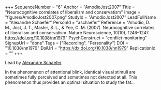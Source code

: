 +++
SequenceNumber = "6"
Anchor = "AmodioJost2007"
Title = "Neurocognitive correlates of liberalism and conservatism"
Image = "figures/AmodioJost2007.png"
StudyId = "AmodioJost2007"
LeadFullName = "Alexandre Schaefer"
PersonId = "aschaefer"
Reference = "Amodio, D. M., Jost, J. T., Master, S. L., & Yee, C. M. (2007). Neurocognitive correlates of liberalism and conservatism. Nature Neuroscience, 10(10), 1246–1247. https://doi.org/10.1038/nn1979"
PsychConstruct = "conflict monitoring"
SignupUrl = "done"
Tags = ["Recording", "Personality"]
DOI = "10.1038/nn1979"
DoiUrl = "https://dx.doi.org/10.1038/nn1979"
ReplicationId = ""
+++

Lead by [Alexandre Schaefer](/people/#aschaefer)

In the phenomenon of attentional blink, identical visual stimuli are sometimes fully perceived and sometimes not detected at all. This phenomenon thus provides an optimal situation to study the fat...